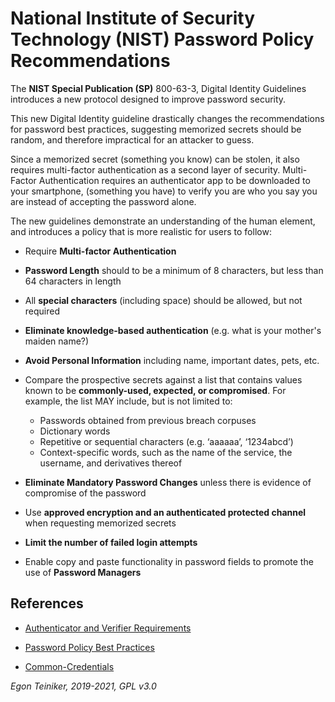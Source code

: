 # National Institute of Security Technology (NIST) Password Policy Recommendations

The **NIST Special Publication (SP)** 800-63-3, Digital Identity Guidelines
introduces a new protocol designed to improve password security.

This new Digital Identity guideline drastically changes the recommendations
for password best practices, suggesting memorized secrets should be random,
and therefore impractical for an attacker to guess.

Since a memorized secret (something you know) can be stolen, it also requires
multi-factor authentication as a second layer of security. Multi-Factor
Authentication requires an authenticator app to be downloaded to your smartphone,
(something you have) to verify you are who you say you are instead of accepting
the password alone.

The new guidelines demonstrate an understanding of the human element, and
introduces a policy that is more realistic for users to follow:

* Require **Multi-factor Authentication**

* **Password Length** should to be a minimum of 8 characters, but less than 64 characters in length

* All **special characters** (including space) should be allowed, but not required

* **Eliminate knowledge-based authentication** (e.g. what is your mother's maiden name?)

* **Avoid Personal Information** including name, important dates, pets, etc.

* Compare the prospective secrets against a list that contains values known to be **commonly-used, expected, or compromised**. For example, the list MAY include, but is not limited to:
    * Passwords obtained from previous breach corpuses
    * Dictionary words
    * Repetitive or sequential characters (e.g. ‘aaaaaa’, ‘1234abcd’)
    * Context-specific words, such as the name of the service, the username, and derivatives thereof

* **Eliminate Mandatory Password Changes** unless there is evidence of compromise of the password

* Use **approved encryption and an authenticated protected channel** when requesting memorized secrets

* **Limit the number of failed login attempts**

* Enable copy and paste functionality in password fields to promote the use of **Password Managers**

## References
* [Authenticator and Verifier Requirements](https://pages.nist.gov/800-63-3/sp800-63b.html#sec5)

* [Password Policy Best Practices](https://www.intellisuite.com/blog/2019-password-policy-best-practices)

* [Common-Credentials](https://github.com/danielmiessler/SecLists/tree/master/Passwords/Common-Credentials)


*Egon Teiniker, 2019-2021, GPL v3.0*
